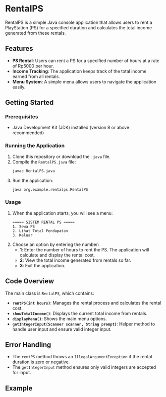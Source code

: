 # RentalPS

RentalPS is a simple Java console application that allows users to rent a PlayStation (PS) for a specified duration and calculates the total income generated from these rentals.

## Features
- **PS Rental**: Users can rent a PS for a specified number of hours at a rate of Rp5000 per hour.
- **Income Tracking**: The application keeps track of the total income earned from all rentals.
- **Menu System**: A simple menu allows users to navigate the application easily.

## Getting Started

### Prerequisites
- Java Development Kit (JDK) installed (version 8 or above recommended)

### Running the Application
1. Clone this repository or download the `.java` file.
2. Compile the `RentalPS.java` file:
    ```bash
    javac RentalPS.java
    ```
3. Run the application:
    ```bash
    java org.example.rentalps.RentalPS
    ```

### Usage
1. When the application starts, you will see a menu:
    ```
    ===== SISTEM RENTAL PS =====
    1. Sewa PS
    2. Lihat Total Pendapatan
    3. Keluar
    ```
2. Choose an option by entering the number:
    - **1**: Enter the number of hours to rent the PS. The application will calculate and display the rental cost.
    - **2**: View the total income generated from rentals so far.
    - **3**: Exit the application.

## Code Overview
The main class is `RentalPS`, which contains:
- **`rentPS(int hours)`**: Manages the rental process and calculates the rental cost.
- **`showTotalIncome()`**: Displays the current total income from rentals.
- **`displayMenu()`**: Shows the main menu options.
- **`getIntegerInput(Scanner scanner, String prompt)`**: Helper method to handle user input and ensure valid integer input.

## Error Handling
- The `rentPS` method throws an `IllegalArgumentException` if the rental duration is zero or negative.
- The `getIntegerInput` method ensures only valid integers are accepted for input.

## Example

